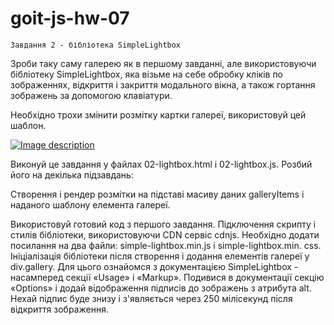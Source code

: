 # goit-js-hw-07

<!-- Завдання 1 - галерея зображень

1. Створи галерею з можливістю кліку по її елементах і перегляду повнорозмірного
   зображення у модальному вікні.

2. Виконуй це завдання у файлах 01-gallery.html і 01-gallery.js. Розбий його на
   декілька підзавдань:

3. Створення і рендер розмітки на підставі масиву даних galleryItems і наданого
   шаблону елемента галереї.

4. Реалізація делегування на div.gallery і отримання url великого зображення.

5. Підключення скрипту і стилів бібліотеки модального вікна basicLightbox.

6. Використовуй CDN сервіс jsdelivr і додай у проект посилання на мініфіковані
   (.min) файли бібліотеки.

7. Відкриття модального вікна по кліку на елементі галереї. Для цього ознайомся
   з документацією і прикладами.

8. Заміна значення атрибута src елемента <img> в модальному вікні перед
   відкриттям.

9. Використовуй готову розмітку модального вікна із зображенням з прикладів
   бібліотеки basicLightbox.

   10. Розмітка елемента галереї Посилання на оригінальне зображення повинно
       зберігатися в data-атрибуті source на елементі <img>, і вказуватися в
       href посилання.

Не додавай інші HTML теги або CSS класи, крім тих, що містяться в цьому шаблоні.

<div class="gallery__item">
  <a class="gallery__link" href="large-image.jpg">
    <img
      class="gallery__image"
      src="small-image.jpg"
      data-source="large-image.jpg"
      alt="Image description"
    />
  </a>
</div>

11. Зверни увагу на те, що зображення обгорнуте посиланням, отже по кліку за
    замовчуванням користувач буде перенаправлений на іншу сторінку. Заборони цю
    поведінку за замовчуванням.

12. Додай закриття модального вікна після натискання клавіші Escape. Зроби так,
    щоб прослуховування клавіатури було тільки доти, доки відкрите модальне
    вікно. Бібліотека basicLightbox містить метод для програмного закриття
    модального вікна. -->

    Завдання 2 - бібліотека SimpleLightbox

Зроби таку саму галерею як в першому завданні, але використовуючи бібліотеку
SimpleLightbox, яка візьме на себе обробку кліків по зображеннях, відкриття і
закриття модального вікна, а також гортання зображень за допомогою клавіатури.

Необхідно трохи змінити розмітку картки галереї, використовуй цей шаблон.

<a class="gallery__item" href="large-image.jpg">
  <img class="gallery__image" src="small-image.jpg" alt="Image description" />
</a>

Виконуй це завдання у файлах 02-lightbox.html і 02-lightbox.js. Розбий його на
декілька підзавдань:

Створення і рендер розмітки на підставі масиву даних galleryItems і наданого
шаблону елемента галереї.

Використовуй готовий код з першого завдання. Підключення скрипту і стилів
бібліотеки, використовуючи CDN сервіс cdnjs. Необхідно додати посилання на два
файли: simple-lightbox.min.js і simple-lightbox.min. css. Ініціалізація
бібліотеки після створення і додання елементів галереї у div.gallery. Для цього
ознайомся з документацією SimpleLightbox - насамперед секції «Usage» і «Markup».
Подивися в документації секцію «Options» і додай відображення підписів до
зображень з атрибута alt. Нехай підпис буде знизу і з'являється через 250
мілісекунд після відкриття зображення.
